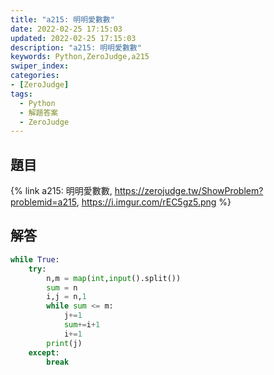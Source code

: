 ```yaml
---
title: "a215: 明明愛數數"
date: 2022-02-25 17:15:03
updated: 2022-02-25 17:15:03
description: "a215: 明明愛數數"
keywords: Python,ZeroJudge,a215
swiper_index: 
categories:
- [ZeroJudge]
tags:
  - Python
  - 解題答案
  - ZeroJudge
---
```


## 題目
{% link a215: 明明愛數數, https://zerojudge.tw/ShowProblem?problemid=a215, https://i.imgur.com/rEC5gz5.png %}

## 解答
```python
while True:
    try:
        n,m = map(int,input().split())
        sum = n
        i,j = n,1
        while sum <= m:
            j+=1
            sum+=i+1
            i+=1
        print(j)
    except:
        break
```
